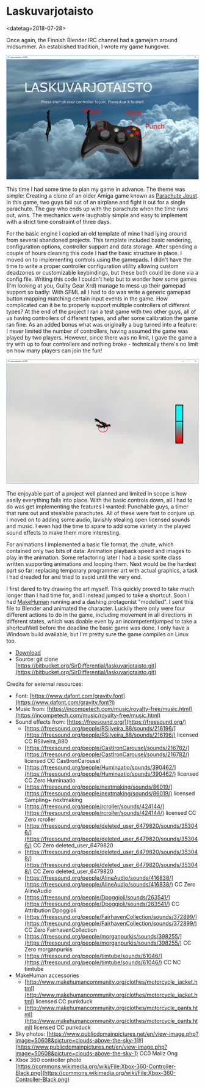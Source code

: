 # Laskuvarjotaisto

<datetag=2018-07-28>

Once again, the Finnish Blender IRC channel had a gamejam around midsummer. An established tradition, I wrote my game hungover.

![](pics/laskuvarjotaisto001.jpg "pic1")

This time I had some time to plan my game in advance. The theme was simple: Creating a clone of an older Amiga game known as [Parachute Joust](http://www.lemonamiga.com/games/details.php?id=3052). In this game, two guys fall out of an airplane and fight it out for a single parachute. The guy who ends up with the parachute when the time runs out, wins. The mechanics were laughably simple and easy to implement with a strict time constraint of three days.

For the basic engine I copied an old template of mine I had lying around from several abandoned projects. This template included basic rendering, configuration options, controller support and data storage. After spending a couple of hours cleaning this code I had the basic structure in place. I moved on to implementing controls using the gamepads. I didn't have the time to write a proper controller configuration utility allowing custom deadzones or customizable keybindings, but these both could be done via a config file. Writing this code I couldn't help but to wonder how some games (I'm looking at you, Guilty Gear Xrd) manage to mess up their gamepad support so badly: With SFML all I had to do was write a generic gamepad button mapping matching certain input events in the game. How complicated can it be to properly support multiple controllers of different types? At the end of the project I ran a test game with two other guys, all of us having controllers of different types, and after some calibration the game ran fine. As an added bonus what was originally a bug turned into a feature: I never limited the number of controllers, having assumed the game was played by two players. However, since there was no limit, I gave the game a try with up to four controllers and nothing broke - technically there's no limit on how many players can join the fun!

![](pics/laskuvarjotaisto002.jpg "pic2")

The enjoyable part of a project well planned and limited in scope is how easily everything falls into place. With the basic controls down, all I had to do was get implementing the features I wanted: Punchable guys, a timer that runs out and stealable parachutes. All of these were fast to conjure up. I moved on to adding some audio, lavishly stealing open licensed sounds and music. I even had the time to spare to add some variety in the played sound effects to make them more interesting.

For animations I implemented a basic file format, the .chute, which contained only two bits of data: Animation playback speed and images to play in the animation. Some refactoring later I had a basic sprite class written supporting animations and looping them. Next would be the hardest part so far: replacing temporary programmer art with actual graphics, a task I had dreaded for and tried to avoid until the very end.

I first dared to try drawing the art myself. This quickly proved to take much longer than I had time for, and I instead jumped to take a shortcut. Soon I had [MakeHuman](http://www.makehuman.org/) running and a dashing protagonist "modelled". I sent this file to Blender and animated the character. Luckily there only were four different actions to do in the game, including movement in all directions in different states, which was doable even by an incompetentjumped to take a shortcutWell before the deadline the basic game was done. I only have a Windows build available, but I'm pretty sure the game compiles on Linux too.

* [Download](https://plantmonster.net/koodailut/laskuvarjotaisto_release.zip)
* Source: git clone [https://bitbucket.org/SirDifferential/laskuvarjotaisto.git](https://bitbucket.org/SirDifferential/laskuvarjotaisto.git)

Credits for external resources:

* Font: [https://www.dafont.com/gravity.font](https://www.dafont.com/gravity.font?l)
* Music from: [https://incompetech.com/music/royalty-free/music.html](https://incompetech.com/music/royalty-free/music.html)
* Sound effects from: [https://freesound.org/](https://freesound.org/)
    * [https://freesound.org/people/RSilveira_88/sounds/216196/](https://freesound.org/people/RSilveira_88/sounds/216196/) licensed CC RSilveira_880
    * [https://freesound.org/people/CastIronCarousel/sounds/216782/](https://freesound.org/people/CastIronCarousel/sounds/216782/) licensed CC CastIronCarousel
    * [https://freesound.org/people/Huminaatio/sounds/390462/](https://freesound.org/people/Huminaatio/sounds/390462/) licensed CC Zero Huminaatio
    * [https://freesound.org/people/nextmaking/sounds/86019/](https://freesound.org/people/nextmaking/sounds/86019/) licensed Sampling+ nextmaking
    * [https://freesound.org/people/rcroller/sounds/424144/](https://freesound.org/people/rcroller/sounds/424144/) licensed CC Zero rcroller
    * [https://freesound.org/people/deleted_user_6479820/sounds/353046/](https://freesound.org/people/deleted_user_6479820/sounds/353046/) CC Zero deleted_user_6479820
    * [https://freesound.org/people/deleted_user_6479820/sounds/353048/](https://freesound.org/people/deleted_user_6479820/sounds/353048/) CC Zero deleted_user_6479820
    * [https://freesound.org/people/AlineAudio/sounds/416838/](https://freesound.org/people/AlineAudio/sounds/416838/) CC Zero AlineAudio
    * [https://freesound.org/people/Dpoggioli/sounds/263541/](https://freesound.org/people/Dpoggioli/sounds/263541/) CC Attribution Dpoggioli
    * [https://freesound.org/people/FairhavenCollection/sounds/372899/](https://freesound.org/people/FairhavenCollection/sounds/372899/) CC Zero FairhavenCollection
    * [https://freesound.org/people/morganpurkis/sounds/398255/](https://freesound.org/people/morganpurkis/sounds/398255/) CC Zero morganpurkis
    * [https://freesound.org/people/timtube/sounds/61046/](https://freesound.org/people/timtube/sounds/61046/) CC NC timtube
* MakeHuman accessories
    * [http://www.makehumancommunity.org/clothes/motorcycle_jacket.html](http://www.makehumancommunity.org/clothes/motorcycle_jacket.html) licensed CC punkduck
    * [http://www.makehumancommunity.org/clothes/motorcycle_pants.html](http://www.makehumancommunity.org/clothes/motorcycle_pants.html) licensed CC punkduck
* Sky photos: [https://www.publicdomainpictures.net/en/view-image.php?image=50608&picture=clouds-above-the-sky-1@](https://www.publicdomainpictures.net/en/view-image.php?image=50608&picture=clouds-above-the-sky-1) CC0 Maliz Ong
* Xbox 360 controller photo [https://commons.wikimedia.org/wiki/File:Xbox-360-Controller-Black.png](https://commons.wikimedia.org/wiki/File:Xbox-360-Controller-Black.png)

